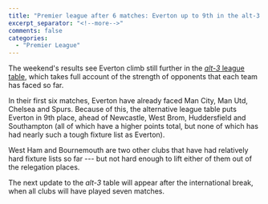 ```yaml
---
title: "Premier league after 6 matches: Everton up to 9th in the alt-3 table."
excerpt_separator: "<!--more-->"
comments: false
categories: 
  - "Premier League"
---
```


The weekend's results see Everton climb still further in the
[*alt-3* league table](/leagues/england-premier-league), 
which takes full account of the strength of opponents that each 
team has faced so far.

In their first six matches, Everton have already faced Man City, Man Utd,
Chelsea and Spurs.  Because of this, the alternative league table puts
Everton in 9th place, ahead of Newcastle, West Brom, Huddersfield and
Southampton (all of which have a higher points total, but none of which
has had nearly such a tough fixture list as Everton).

West Ham and Bournemouth are two other clubs that have had relatively
hard fixture lists so far --- but not hard enough to lift either
of them out of the relegation places.

The next update to the *alt-3* table will appear after the international break,
when all clubs will have played seven matches.

